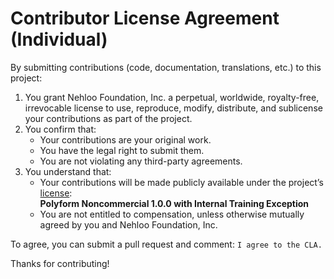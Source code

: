 # Contributor License Agreement (Individual)

By submitting contributions (code, documentation, translations, etc.) to this project:

1. You grant Nehloo Foundation, Inc. a perpetual, worldwide, royalty-free, irrevocable license to use, reproduce, modify, distribute, and sublicense your contributions as part of the project.
2. You confirm that:
   - Your contributions are your original work.
   - You have the legal right to submit them.
   - You are not violating any third-party agreements.
3. You understand that:
   - Your contributions will be made publicly available under the project’s [license](./LICENSE):  
     **Polyform Noncommercial 1.0.0 with Internal Training Exception**
   - You are not entitled to compensation, unless otherwise mutually agreed by you and Nehloo Foundation, Inc.

To agree, you can submit a pull request and comment: `I agree to the CLA.`

Thanks for contributing!